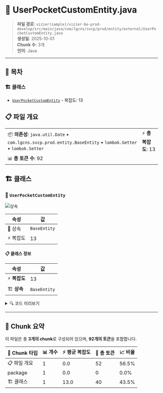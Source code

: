 # 📄 UserPocketCustomEntity.java

> **파일 경로**: `vizier(sample)/vizier-be-prod-develop/src/main/java/com/lgcns/svcp/prod/entity/external/UserPocketCustomEntity.java`  
> **생성일**: 2025-10-01  
> **Chunk 수**: 3개  
> **언어**: Java
---

## 📑 목차

### 🏗️ 클래스
- [`UserPocketCustomEntity`](#class-userpocketcustomentity) - 복잡도: 13

## 📋 파일 개요

| | |
|--|--|
| 📦 **의존성**: `java.util.Date` • `com.lgcns.svcp.prod.entity.BaseEntity` • `lombok.Getter` • `lombok.Setter` | ⚡ **총 복잡도**: 13 |
| 📊 **총 토큰 수**: 92 |  |



## 🏗️ 클래스

### <a id="class-userpocketcustomentity"></a>🎯 `UserPocketCustomEntity`

![상속](https://img.shields.io/badge/상속-1개-blue)

| 속성 | 값 |
|------|----|
| 🧬 상속 | `BaseEntity` |
| ⚡ 복잡도 | 13 |



#### 📋 클래스 정보

| 속성 | 값 |
|------|----|
| ⚡ **복잡도** | 13 || 📍 **라인 범위** | 12-12 |
| 🏗️ **상속** | `BaseEntity` || 🏷️ **태그** | `class, java` |

<details>
<summary>🔍 코드 미리보기</summary>

```java
public class UserPocketCustomEntity extends BaseEntity {
	
	private String objUuid;
	private String objCode;
	private String objName;
	private String itemCode;
	private String lctgrItemCode;
	private String lctgrItemName;
	private String mctgrItemCode;
	private Date itemValidStartDtm;
	private Date itemValidEndDtm;
	private String offerGroupTypeCode;
	private String subType;
}...
```

**Chunk 정보**
- 🆔 **ID**: `93ab91fa13df`
- 📍 **라인**: 12-12
- 📊 **토큰**: 40
- 🏷️ **태그**: `class, java`

</details>

---





## 🧩 Chunk 요약

이 파일은 총 **3개의 chunk**로 구성되어 있으며, **92개의 토큰**을 포함합니다.

| 🧩 Chunk 타입 | 📊 개수 | ⚡ 평균 복잡도 | 📝 총 토큰 | 📈 비율 |
|---------------|--------|-------------|----------|--------|
| 📋 파일 개요 | 1 | 0.0 | 52 | 56.5% |
| package | 1 | 0.0 | 0 | 0.0% |
| 🏗️ 클래스 | 1 | 13.0 | 40 | 43.5% |

